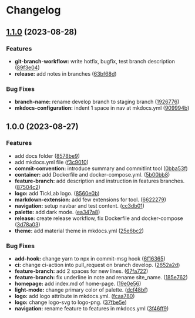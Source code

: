 # Changelog

## [1.1.0](https://github.com/ngyngcphu/mkdocs-tool/compare/v1.0.0...v1.1.0) (2023-08-28)


### Features

* **git-branch-workflow:** write hotfix, bugfix, test branch description ([89f3e04](https://github.com/ngyngcphu/mkdocs-tool/commit/89f3e0473a81b04f04c2905b075f1991e266a4ef))
* **release:** add notes in branches ([63bf68d](https://github.com/ngyngcphu/mkdocs-tool/commit/63bf68d6d9ecb299905c208efc5245f7d15437b0))


### Bug Fixes

* **branch-name:** rename develop branch to staging branch ([1926776](https://github.com/ngyngcphu/mkdocs-tool/commit/192677617cb674a46a76000c5d8368c482c08fd2))
* **mkdocs-configuration:** indent 1 space in nav at mkdocs.yml ([909994b](https://github.com/ngyngcphu/mkdocs-tool/commit/909994bb93d33d955ce51a6e806582a9fe7d2040))

## 1.0.0 (2023-08-27)


### Features

* add docs folder ([8578be9](https://github.com/ngyngcphu/mkdocs-tool/commit/8578be96d1d5dbe4c93b81f8e82b8dd119ab86a3))
* add mkdocs.yml file ([f3c9010](https://github.com/ngyngcphu/mkdocs-tool/commit/f3c9010ff7da0a5c27b15991bf2d30d512d29b60))
* **commit-convention:** introduce summary and commitlint tool ([0bba53f](https://github.com/ngyngcphu/mkdocs-tool/commit/0bba53f6f657bbce457aa00a5b9a1aced0965ad5))
* **container:** add Dockerfile and docker-compose.yml. ([5b00bb8](https://github.com/ngyngcphu/mkdocs-tool/commit/5b00bb81f0fcdc5867fcd677f6b00d28b786987c))
* **feature-branch:** add description and instruction in features branches. ([87504c2](https://github.com/ngyngcphu/mkdocs-tool/commit/87504c2759e312f28430eabade0feb5fe926859f))
* **logo:** add TickLab logo. ([8560e0b](https://github.com/ngyngcphu/mkdocs-tool/commit/8560e0b8ba435b26b26dc5cc8351fa9ff36b7602))
* **markdown-extension:** add few extensions for tool. ([6622279](https://github.com/ngyngcphu/mkdocs-tool/commit/66222790060b0715e10b399a738af78f68957bbc))
* **navigation:** setup navbar and test content. ([cc3db01](https://github.com/ngyngcphu/mkdocs-tool/commit/cc3db01bbd0c026ece36ff88570ed633f762129b))
* **palette:** add dark mode. ([ea347a8](https://github.com/ngyngcphu/mkdocs-tool/commit/ea347a899737448a9a3ee85ce875aa0965d1e6e7))
* **release:** create release workflow, fix Dockerfile and docker-compose ([3d78a03](https://github.com/ngyngcphu/mkdocs-tool/commit/3d78a03e382c0e3ba027d67ab133d53efb2a7330))
* **theme:** add material theme in mkdocs.yml ([25e6bc2](https://github.com/ngyngcphu/mkdocs-tool/commit/25e6bc2a6160f8bb216b6237ff23a27e408bf281))


### Bug Fixes

* **add-hook:** change yarn to npx in commit-msg hook ([6f16365](https://github.com/ngyngcphu/mkdocs-tool/commit/6f163654d7971073d62c776102af29be2a25743e))
* **ci:** change ci-action into pull_request on branch develop. ([2652a2d](https://github.com/ngyngcphu/mkdocs-tool/commit/2652a2d03124032710d345f2ee9eddb9c7a8befe))
* **feature-branch:** add 2 spaces for new lines. ([67fa722](https://github.com/ngyngcphu/mkdocs-tool/commit/67fa722166eecd2eeeb762c1847901db70f43609))
* **feature-branch:** fix underline in note and rename site_name. ([185e762](https://github.com/ngyngcphu/mkdocs-tool/commit/185e7625055703fd81cd508be8ddb6dfad9033fb))
* **homepage:** add index.md of home-page. ([19e0e56](https://github.com/ngyngcphu/mkdocs-tool/commit/19e0e56d04363735cae38849819f967d15177902))
* **light-mode:** change primary color of palette. ([dcf48bf](https://github.com/ngyngcphu/mkdocs-tool/commit/dcf48bf799e74266ba20bf1fd6e4373205c07a51))
* **logo:** add logo attribute in mkdocs.yml. ([fcaa780](https://github.com/ngyngcphu/mkdocs-tool/commit/fcaa78036990039bd1cb42290f24c7a9a6a6d084))
* **logo:** change logo-svg to logo-png. ([37fbe5e](https://github.com/ngyngcphu/mkdocs-tool/commit/37fbe5ee28c31b6466ec31afbf20c7de7e72e46a))
* **navigation:** rename feature to features in mkdocs.yml ([3f46ff9](https://github.com/ngyngcphu/mkdocs-tool/commit/3f46ff9f51feecd2a3a240c47fa36e5bd7201676))
